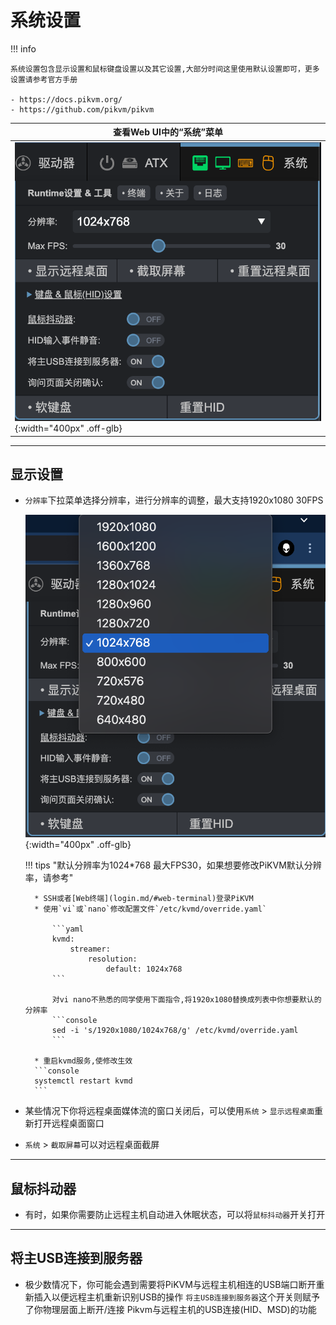 # 系统设置

!!! info

    系统设置包含显示设置和鼠标键盘设置以及其它设置,大部分时间这里使用默认设置即可，更多设置请参考官方手册

    - https://docs.pikvm.org/
    - https://github.com/pikvm/pikvm

| 查看Web UI中的“系统”菜单 |
|----------------------------------------|
| ![system_menu](system/system_menu.png){:width="400px" .off-glb} |

-----

## 显示设置

- `分辨率`下拉菜单选择分辨率，进行分辨率的调整，最大支持1920x1080 30FPS

    ![system_resolution](system/system_resolution.png){:width="400px" .off-glb}

    !!! tips "默认分辨率为1024*768 最大FPS30，如果想要修改PiKVM默认分辨率，请参考"

        * SSH或者[Web终端](login.md/#web-terminal)登录PiKVM
        * 使用`vi`或`nano`修改配置文件`/etc/kvmd/override.yaml`

            ```yaml
            kvmd:
                streamer:
                    resolution:
                        default: 1024x768
            ```

            对vi nano不熟悉的同学使用下面指令,将1920x1080替换成列表中你想要默认的分辨率
            ```console
            sed -i 's/1920x1080/1024x768/g' /etc/kvmd/override.yaml
            ```

        * 重启kvmd服务,使修改生效
        ```console
        systemctl restart kvmd
        ```

- 某些情况下你将远程桌面媒体流的窗口关闭后，可以使用`系统` > `显示远程桌面`重新打开远程桌面窗口

- `系统` > `截取屏幕`可以对远程桌面截屏

-----

## 鼠标抖动器

- 有时，如果你需要防止远程主机自动进入休眠状态，可以将`鼠标抖动器`开关打开

-----

## 将主USB连接到服务器

- 极少数情况下，你可能会遇到需要将PiKVM与远程主机相连的USB端口断开重新插入以便远程主机重新识别USB的操作
`将主USB连接到服务器`这个开关则赋予了你物理层面上断开/连接 Pikvm与远程主机的USB连接(HID、MSD)的功能
